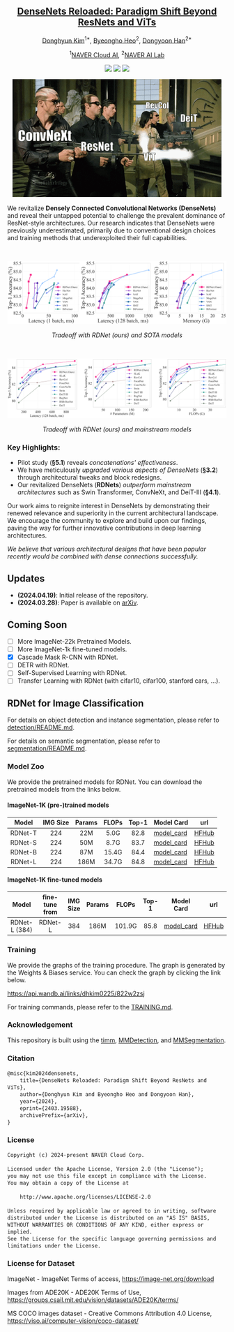 <div align="center">
<h2><a href="https://arxiv.org/abs/2403.19588">DenseNets Reloaded: Paradigm Shift Beyond ResNets and ViTs</a></h2>

[Donghyun Kim](https://scholar.google.co.kr/citations?hl=en&user=EBC8BMAAAAAJ)<sup>1*</sup>, [Byeongho Heo](https://sites.google.com/view/byeongho-heo/home)<sup>2</sup>, [Dongyoon Han](https://dongyoonhan.github.io/)<sup>2*</sup>

<sup>1</sup><a href="https://www.ncloud.com/">NAVER Cloud AI</a>, <sup>2</sup><a href="https://naver-career.gitbook.io/en/teams/clova-cic/ai-lab">NAVER AI Lab</a>
</div>

<p align="center">
<a href="https://arxiv.org/abs/2403.19588" alt="arXiv">
    <img src="https://img.shields.io/badge/arXiv-2403.19588-4C35F5.svg?style=flat" /></a>
<a href="https://github.com/naver-ai/rdnet/blob/main/LICENSE" alt="license">
    <img src="https://img.shields.io/badge/license-Apache--2.0-%23B7A800" /></a>
<a href="https://huggingface.co/naver-ai" alt="Huggingface">
    <img src="https://img.shields.io/badge/huggingface-NAVERAILab-F58336" /></a>
</p>

<p align="center">
  <img src="./resources/images/rdnet_reloaded.gif" alt="Densenet Reloaded">
</p>

We revitalize **Densely Connected Convolutional Networks (DenseNets)** and reveal their untapped potential to challenge the prevalent dominance of ResNet-style architectures. Our research indicates that DenseNets were previously underestimated, primarily due to conventional design choices and training methods that underexploited their full capabilities.


<br>

![tradeoff with SOTA models](resources/images/tradeoff_sota.png)
*<p align="center">Tradeoff with RDNet (ours) and SOTA models</p>*

<br>

![tradeoff with mainstream models](resources/images/tradeoff.png)
*<p align="center">Tradeoff with RDNet (ours) and mainstream models</p>*

### Key Highlights:
- Pilot study (**§5.1**) reveals *concatenations' effectiveness*.
- We have meticulously *upgraded various aspects of DenseNets* (**§3.2**) through architectural tweaks and block redesigns.
- Our revitalized DenseNets (**RDNets**) *outperform mainstream architectures* such as Swin Transformer, ConvNeXt, and DeiT-III (**§4.1**).

Our work aims to reignite interest in DenseNets by demonstrating their renewed relevance and superiority in the current architectural landscape. We encourage the community to explore and build upon our findings, paving the way for further innovative contributions in deep learning architectures.

*We believe that various architectural designs that have been popular recently would be combined with dense connections successfully.*


## Updates
- **(2024.04.19)**: Initial release of the repository.
- **(2024.03.28)**: Paper is available on [arXiv](https://arxiv.org/abs/2403.19588).

## Coming Soon
- [ ] More ImageNet-22k Pretrained Models.
- [ ] More ImageNet-1k fine-tuned models.
- [x] Cascade Mask R-CNN with RDNet.
- [ ] DETR with RDNet.
- [ ] Self-Supervised Learning with RDNet.
- [ ] Transfer Learning with RDNet (with cifar10, cifar100, stanford cars, ...).

## RDNet for Image Classification
For details on object detection and instance segmentation, please refer to [detection/README.md](detection/README.md).

For details on semantic segmentation, please refer to [segmentation/README.md](segmentation/README.md).


### Model Zoo
We provide the pretrained models for RDNet. You can download the pretrained models from the links below.

#### ImageNet-1K (pre-)trained models
|  Model  | IMG Size | Params | FLOPs | Top-1 | Model Card                                                         |                             url                              |
|:-------:|:--------:|:------:|:-----:|:-----:|--------------------------------------------------------------------|:------------------------------------------------------------:|
| RDNet-T |   224    |  22M   | 5.0G  | 82.8  | [model_card](./resources/hfhub_model_cards/rdnet_tiny.nv_in1k.md)  | [HFHub](https://huggingface.co/naver-ai/rdnet_tiny.nv_in1k)  |
| RDNet-S |   224    |  50M   | 8.7G  | 83.7  | [model_card](./resources/hfhub_model_cards/rdnet_small.nv_in1k.md) | [HFHub](https://huggingface.co/naver-ai/rdnet_small.nv_in1k) |
| RDNet-B |   224    |  87M   | 15.4G | 84.4  | [model_card](./resources/hfhub_model_cards/rdnet_base.nv_in1k.md)  | [HFHub](https://huggingface.co/naver-ai/rdnet_base.nv_in1k)  |
| RDNet-L |   224    |  186M  | 34.7G | 84.8  | [model_card](./resources/hfhub_model_cards/rdnet_large.nv_in1k.md) | [HFHub](https://huggingface.co/naver-ai/rdnet_large.nv_in1k) |

#### ImageNet-1K fine-tuned models

|     Model     | fine-tune from | IMG Size | Params | FLOPs  | Top-1 | Model Card                                                                     |                                   url                                    |
|:-------------:|:--------------:|:--------:|:------:|:------:|:-----:|--------------------------------------------------------------------------------|:------------------------------------------------------------------------:|
| RDNet-L (384) |    RDNet-L     |   384    |  186M  | 101.9G | 85.8  | [model_card](./resources/hfhub_model_cards/rdnet_large.nv_in1k_ft_in1k_384.md) | [HFHub](https://huggingface.co/naver-ai/rdnet_large.nv_in1k_ft_in1k_384) |


### Training
We provide the graphs of the training procedure. The graph is generated by the Weights & Biases service. You can check the graph by clicking the link below.

https://api.wandb.ai/links/dhkim0225/822w2zsj

For training commands, please refer to the [TRAINING.md](TRAINING.md).


### Acknowledgement
This repository is built using the [timm](https://github.com/huggingface/pytorch-image-models), [MMDetection](https://github.com/open-mmlab/mmdetection), and [MMSegmentation](https://github.com/open-mmlab/mmsegmentation).

### Citation
```
@misc{kim2024densenets,
    title={DenseNets Reloaded: Paradigm Shift Beyond ResNets and ViTs}, 
    author={Donghyun Kim and Byeongho Heo and Dongyoon Han},
    year={2024},
    eprint={2403.19588},
    archivePrefix={arXiv},
}
```

### License

```
Copyright (c) 2024-present NAVER Cloud Corp.

Licensed under the Apache License, Version 2.0 (the "License");
you may not use this file except in compliance with the License.
You may obtain a copy of the License at

    http://www.apache.org/licenses/LICENSE-2.0

Unless required by applicable law or agreed to in writing, software
distributed under the License is distributed on an "AS IS" BASIS,
WITHOUT WARRANTIES OR CONDITIONS OF ANY KIND, either express or implied.
See the License for the specific language governing permissions and
limitations under the License.
```

### License for Dataset
ImageNet - ImageNet Terms of access, https://image-net.org/download

Images from ADE20K - ADE20K Terms of Use, https://groups.csail.mit.edu/vision/datasets/ADE20K/terms/

MS COCO images dataset - Creative Commons Attribution 4.0 License, https://viso.ai/computer-vision/coco-dataset/

